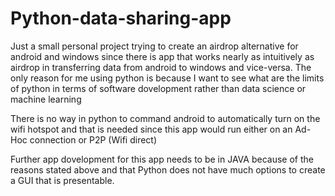 # Python-data-sharing-app
Just a small personal project trying to create an airdrop alternative for android and windows since there is app that works nearly as intuitively as airdrop in transferring data from android to windows and vice-versa. The only reason for me using python is because I want to see what are the limits of python in terms of software dovelopment rather than data science or machine learning

There is no way in python to command android to automatically turn on the wifi hotspot and that is needed since this app would run either on an Ad-Hoc connection or P2P (Wifi direct)

Further app dovelopment for this app needs to be in JAVA because of the reasons stated above and that Python does not have much options to create a GUI that is presentable.
